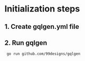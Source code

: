# Initialization steps
## 1. Create gqlgen.yml file
## 2. Run gqlgen
```sh
 go run github.com/99designs/gqlgen
 ```